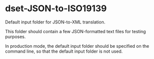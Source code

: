 # dset-JSON-to-ISO19139

Default input folder for JSON-to-XML translation.  

This folder should contain a few JSON-formatted text files for testing purposes.  

In production mode, the default input folder should be specified on the command line, so that the default input folder is not used. 
